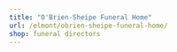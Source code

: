 ```yaml
---
title: "O'Brien-Sheipe Funeral Home"
url: /elmont/obrien-sheipe-funeral-home/
shop: funeral directors
---
```

